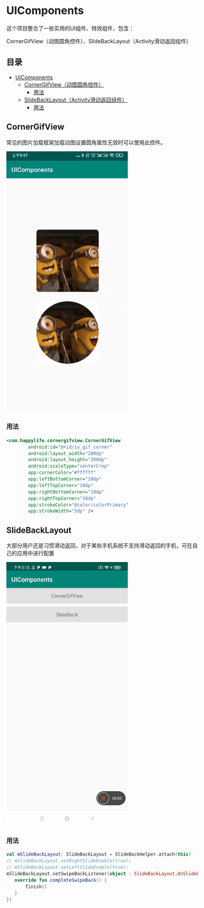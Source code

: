 # UIComponents

这个项目整合了一些实用的UI组件、特效组件，包含：

CornerGifView（动图圆角控件）、SlideBackLayout（Activity滑动返回组件）

## 目录
- [UIComponents](#uicomponents)
  * [CornerGifView（动图圆角控件）](#cornergifview)
    + [用法](#--)
  * [SlideBackLayout（Activity滑动返回组件）](#slidebacklayout)
    + [用法](#---1)


## CornerGifView

常见的图片加载框架加载动图设置圆角属性无效时可以使用此控件。

![image](https://github.com/extremehappylife/UIComponents/raw/master/app/src/main/res/drawable/gifhome_320x685_4s.gif)

### 用法
```xml
<com.happylife.cornergifview.CornerGifView
        android:id="@+id/iv_gif_corner"
        android:layout_width="200dp"
        android:layout_height="200dp"
        android:scaleType="centerCrop"
        app:cornerColor="#ffffff"
        app:leftBottomCorner="10dp"
        app:leftTopCorner="10dp"
        app:rightBottomCorner="10dp"
        app:rightTopCorner="10dp"
        app:strokeColor="@color/colorPrimary"
        app:strokeWidth="5dp" />
```

## SlideBackLayout

大部分用户还是习惯滑动返回，对于某些手机系统不支持滑动返回的手机，可在自己的应用中进行配置

![image](https://github.com/extremehappylife/UIComponents/blob/master/app/src/main/res/drawable/gifhome_320x693_5s.gif)

### 用法
```kotlin
val mSlideBackLayout: SlideBackLayout = SlideBackHelper.attach(this)
// mSlideBackLayout.setRightSlideEnable(true);
// mSlideBackLayout.setLeftSlideEnable(true);
mSlideBackLayout.setSwipeBackListener(object : SlideBackLayout.OnSlideBackListener {
   override fun completeSwipeBack() {
       finish()
   }
})
```
